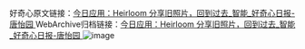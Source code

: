 好奇心原文链接：[今日应用：Heirloom 分享旧照片，回到过去_智能_好奇心日报-唐怡园 ](https://www.qdaily.com/articles/4126.html)
WebArchive归档链接：[今日应用：Heirloom 分享旧照片，回到过去_智能_好奇心日报-唐怡园 ](http://web.archive.org/web/20190623153543/https://www.qdaily.com/articles/4126.html)
![image](http://ww3.sinaimg.cn/large/007d5XDply1g3vdxnbaeij30u04gu7wh)